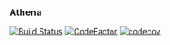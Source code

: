 ### Athena

[![Build Status](https://travis-ci.org/athenaml/athena.svg?branch=master)](https://travis-ci.org/athenaml/athena)
[![CodeFactor](https://www.codefactor.io/repository/github/athenaml/athena/badge)](https://www.codefactor.io/repository/github/athenaml/athena)
[![codecov](https://codecov.io/gh/athenaml/athena/branch/master/graph/badge.svg)](https://codecov.io/gh/athenaml/athena)